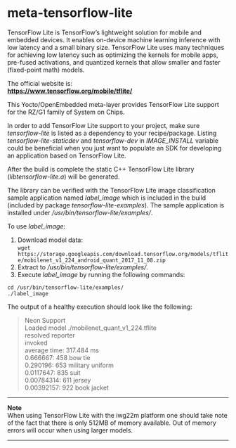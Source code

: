 # meta-tensorflow-lite

TensorFlow Lite is TensorFlow’s lightweight solution for mobile and embedded
devices. It enables on-device machine learning inference with low latency and
a small binary size. TensorFlow Lite uses many techniques for achieving low
latency such as optimizing the kernels for mobile apps, pre-fused activations,
and quantized kernels that allow smaller and faster (fixed-point math) models.


The official website is:  
**https://www.tensorflow.org/mobile/tflite/**


This Yocto/OpenEmbedded meta-layer provides TensorFlow Lite support for the
RZ/G1 family of System on Chips.


In order to add TensorFlow Lite support to your project, make sure
*tensorflow-lite* is listed as a dependency to your recipe/package.
Listing *tensorflow-lite-staticdev* and *tensorflow-dev* in *IMAGE\_INSTALL*
variable could be beneficial when you just want to populate an SDK for
developing an application based on TensorFlow Lite.


After the build is complete the static C++ TensorFlow Lite library
(*libtensorflow-lite.a*) will be generated.


The library can be verified with the TensorFlow Lite image classification sample
application named *label_image* which is included in the build (included by
package *tensorflow-lite-examples*). The sample application is installed under
*/usr/bin/tensorflow-lite/examples/*.


To use *label_image*:  
1. Download model data:  
`wget https://storage.googleapis.com/download.tensorflow.org/models/tflite/mobilenet_v1_224_android_quant_2017_11_08.zip`  
2. Extract to */usr/bin/tensorflow-lite/examples/*.  
3. Execute  *label_image* by running the following commands:
```
cd /usr/bin/tensorflow-lite/examples/
./label_image
```


The output of a healthy execution should look like the following:
> Neon Support  
> Loaded model ./mobilenet_quant_v1_224.tflite  
> resolved reporter  
> invoked  
> average time: 317.484 ms  
> 0.666667: 458 bow tie  
> 0.290196: 653 military uniform  
> 0.0117647: 835 suit  
> 0.00784314: 611 jersey  
> 0.00392157: 922 book jacket  


---

**Note**  
When using TensorFlow Lite with the iwg22m platform one should take note of the
fact that there is only 512MB of memory available. Out of memory errors will
occur when using larger models.

---
